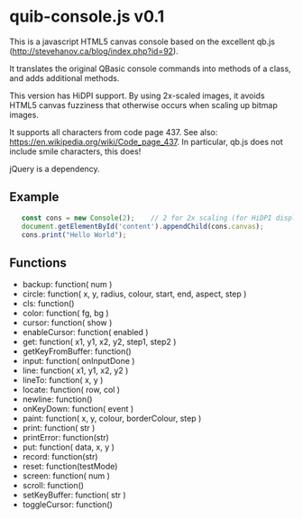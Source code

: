 quib-console.js v0.1
================

This is a javascript HTML5 canvas console based on 
the excellent qb.js (http://stevehanov.ca/blog/index.php?id=92).

It translates the original QBasic console commands into methods of a class,
and adds additional methods.

This version has HiDPI support. By using 2x-scaled images, it avoids
HTML5 canvas fuzziness that otherwise occurs when scaling up bitmap images.

It supports all characters from code page 437.
See also: https://en.wikipedia.org/wiki/Code_page_437. 
In particular, qb.js does not include smile characters, this does!

jQuery is a dependency.

## Example

```js
   const cons = new Console(2);    // 2 for 2x scaling (for HiDPI displays)
   document.getElementById('content').appendChild(cons.canvas);
   cons.print("Hello World");
```

## Functions
+ backup: function( num )
+ circle: function( x, y, radius, colour, start, end, aspect, step )
+ cls: function()
+ color: function( fg, bg )
+ cursor: function( show )
+ enableCursor: function( enabled )
+ get: function( x1, y1, x2, y2, step1, step2 )
+ getKeyFromBuffer: function()
+ input: function( onInputDone )
+ line: function( x1, y1, x2, y2 )
+ lineTo: function( x, y )
+ locate: function( row, col )
+ newline: function()
+ onKeyDown: function( event )
+ paint: function( x, y, colour, borderColour, step )
+ print: function( str )
+ printError: function(str)
+ put: function( data, x, y )
+ record: function(str)
+ reset: function(testMode)
+ screen: function( num )
+ scroll: function()
+ setKeyBuffer: function( str )
+ toggleCursor: function()
